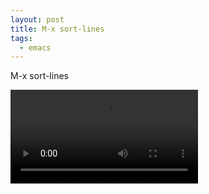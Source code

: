 ```yaml
---
layout: post
title: M-x sort-lines
tags:
  - emacs
---
```


M-x sort-lines

<video controls autoplay>
  <source src="/public/videos/757503833715073024.mp4" type="video/mp4">
    Sorry your browser does not support the video tag, maybe time to upgrade?
</video>
